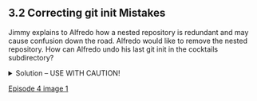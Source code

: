 
## 3.2 Correcting git init Mistakes

Jimmy explains to Alfredo how a nested repository is redundant and may cause confusion down the road. Alfredo would like to remove the nested repository. How can Alfredo undo his last git init in the cocktails subdirectory?

<details>
<summary>
  Solution – USE WITH CAUTION!
</summary>
        
### Background

Removing files from a git repository needs to be done with caution. To remove files from the working tree and not from your working directory, use

```bash
  $ rm filename
  ```

The file being removed has to be in sync with the branch head with no updates. If there are updates, the file can be removed by force by using the -f option. Similarly a directory can be removed from git using ```rm -r dirname``` or ```rm -rf dirname```.
 ### Solution

Git keeps all of its files in the ```.git``` directory. To recover from this little mistake, Alfredo can just remove the ```.git``` folder in the cocktails subdirectory by running the following command from inside the recipes directory:

```bash
  $ rm -rf cocktails/.git
  ```

But be careful! Running this command in the wrong directory, will remove the entire Git history of a project you might want to keep. Therefore, always check your current directory using the command ```pwd```.

</details>

[Episode 4 image 1](episode4_img1.md)
